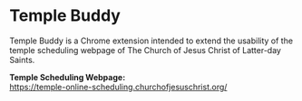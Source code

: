 # Temple Buddy

Temple Buddy is a Chrome extension intended to extend the usability of the temple scheduling webpage of The Church of Jesus Christ of Latter-day Saints.

**Temple Scheduling Webpage:**  
https://temple-online-scheduling.churchofjesuschrist.org/